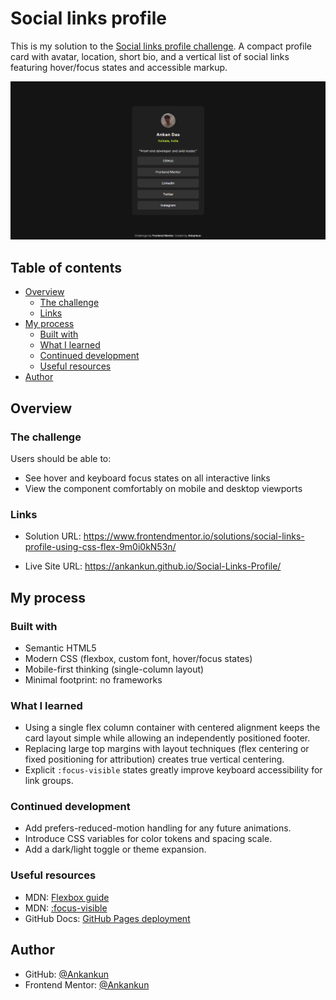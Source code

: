 # Social links profile

This is my solution to the [Social links profile challenge](https://www.frontendmentor.io/challenges/social-links-profile-UG32l9m6dQ). A compact profile card with avatar, location, short bio, and a vertical list of social links featuring hover/focus states and accessible markup.

![Preview](./Screenshot.png)

## Table of contents

- [Overview](#overview)
  - [The challenge](#the-challenge)
  - [Links](#links)
- [My process](#my-process)
  - [Built with](#built-with)
  - [What I learned](#what-i-learned)
  - [Continued development](#continued-development)
  - [Useful resources](#useful-resources)
- [Author](#author)

## Overview

### The challenge

Users should be able to:

- See hover and keyboard focus states on all interactive links
- View the component comfortably on mobile and desktop viewports

### Links

- Solution URL: https://www.frontendmentor.io/solutions/social-links-profile-using-css-flex-9m0i0kN53n/

- Live Site URL: https://ankankun.github.io/Social-Links-Profile/

## My process

### Built with

- Semantic HTML5
- Modern CSS (flexbox, custom font, hover/focus states)
- Mobile-first thinking (single-column layout)
- Minimal footprint: no frameworks

### What I learned

- Using a single flex column container with centered alignment keeps the card layout simple while allowing an independently positioned footer.
- Replacing large top margins with layout techniques (flex centering or fixed positioning for attribution) creates true vertical centering.
- Explicit `:focus-visible` states greatly improve keyboard accessibility for link groups.

### Continued development

- Add prefers-reduced-motion handling for any future animations.
- Introduce CSS variables for color tokens and spacing scale.
- Add a dark/light toggle or theme expansion.

### Useful resources

- MDN: [Flexbox guide](https://developer.mozilla.org/en-US/docs/Web/CSS/flex)
- MDN: [:focus-visible](https://developer.mozilla.org/en-US/docs/Web/CSS/:focus-visible)
- GitHub Docs: [GitHub Pages deployment](https://docs.github.com/en/pages)

## Author

- GitHub: [@Ankankun](https://github.com/Ankankun)
- Frontend Mentor: [@Ankankun](https://www.frontendmentor.io/profile/Ankankun)
